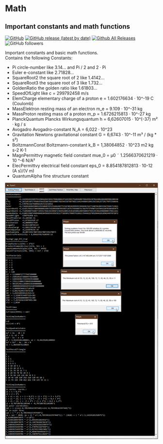 # Math  
## Important constants and math functions  

[![GitHub](https://img.shields.io/github/license/OlimilO1402/Math?style=plastic)](https://github.com/OlimilO1402/Math/blob/master/LICENSE) 
[![GitHub release (latest by date)](https://img.shields.io/github/v/release/OlimilO1402/Math?style=plastic)](https://github.com/OlimilO1402/Math/releases/latest)
[![Github All Releases](https://img.shields.io/github/downloads/OlimilO1402/Math/total.svg)](https://github.com/OlimilO1402/Math/releases/download/v2023.11.25/Math_v2023.11.25.zip)
![GitHub followers](https://img.shields.io/github/followers/OlimilO1402?style=social)

Important constants and basic math functions.  
Contains the following Constants:  
* Pi               circle-number        like 3.14... and Pi / 2 and 2 · Pi
* Euler            e-constant           like 2.71828...
* SquareRoot2      the square root of 2 like 1.4142...
* SquareRoot3      the square root of 3 like 1.732...
* GoldenRatio      the golden ratio     like 1.61803...
* SpeedOfLight     like c = 299792458 m/s
* ElemCharge       elementary charge of a proton     e   = 1.602176634 · 10^-19 C (Coulomb)
* MassElektron     resting mass of an electron       m_e = 9.109 · 10^-31 kg
* MassProton       resting mass of a  proton         m_p = 1.6726215813 · 10^-27 kg
* PlanckQuantum    Plancks Wirkungsquantum       h   = 6,62607015 · 10^(-37) m² · kg / s
* Avogadro         Avogadro-constant                 N_A = 6,022 · 10^23
* Gravitation      Newtons gravitational constant  G   = 6,6743 · 10^-11 m³ / (kg * s²)
* BoltzmannConst   Boltzmann-constant               k_B = 1,38064852 · 10^23 m2 kg s-2 K-1
* MagnPermittvy    magnetic field constant         mue_0 = µ0 ˜  1.2566370621219 · 10 ^-6 N/A²
* ElecPermittvy    electrical field constant         eps_0 = 8.854187812813 · 10-12 (A s)/(V m)
* QuantumAlpha     fine structure constant


![Math Image](Resources/Math.png "Math Image")
